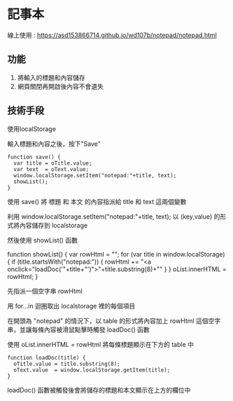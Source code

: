 # 記事本

線上使用 : https://asd153866714.github.io/wd107b/notepad/notepad.html

## 功能

1. 將輸入的標題和內容儲存
2. 網頁關閉再開啟後內容不會遺失

## 技術手段

使用localStorage

輸入標題和內容之後，按下"Save"

    function save() {
      var title = oTitle.value;
      var text  = oText.value;
      window.localStorage.setItem("notepad:"+title, text);
      showList();
    }

使用 save() 將 標題 和 本文 的內容指派給 title 和 text 這兩個變數

利用 window.localStorage.setItem("notepad:"+title, text);  以 (key,value) 的形式將內容儲存到 localstorage

然後使用 showList() 函數


  function showList() {
    var rowHtml = "";
    for (var title in window.localStorage) {
      if (title.startsWith("notepad:")) {
        rowHtml += "<tr><td><a onclick=\"loadDoc('"+title+"')\">"+title.substring(8)+"</a></td></tr>"
      }
    }
    oList.innerHTML = rowHtml;
  }

先指派一個空字串 rowHtml 

用 for...in 迴圈取出 localstorage 裡的每個項目

在開頭為 "notepad" 的情況下，以 table 的形式將內容加上 rowHtml 這個空字串，並讓每條內容被滑鼠點擊時觸發 loadDoc() 函數

使用 oList.innerHTML = rowHtml 將每條標題顯示在下方的 table 中


    function loadDoc(title) {
      oTitle.value = title.substring(8);
      oText.value  = window.localStorage.getItem(title);
    }

loadDoc() 函數被觸發後會將儲存的標題和本文顯示在上方的欄位中
